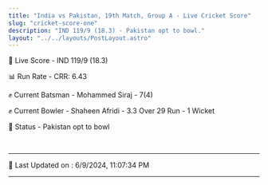 ```yaml
---
title: "India vs Pakistan, 19th Match, Group A - Live Cricket Score"
slug: "cricket-score-one"
description: "IND 119/9 (18.3) - Pakistan opt to bowl."
layout: "../../layouts/PostLayout.astro"
---
```


🔴 Live Score - IND 119/9 (18.3)  

📊 Run Rate - CRR: 6.43  

✊ Current Batsman - Mohammed Siraj - 7(4)  

✊ Current Bowler - Shaheen Afridi - 3.3 Over 29 Run - 1 Wicket  

📑 Status - Pakistan opt to bowl

<br />

***

📝 Last Updated on : 6/9/2024, 11:07:34 PM

***

